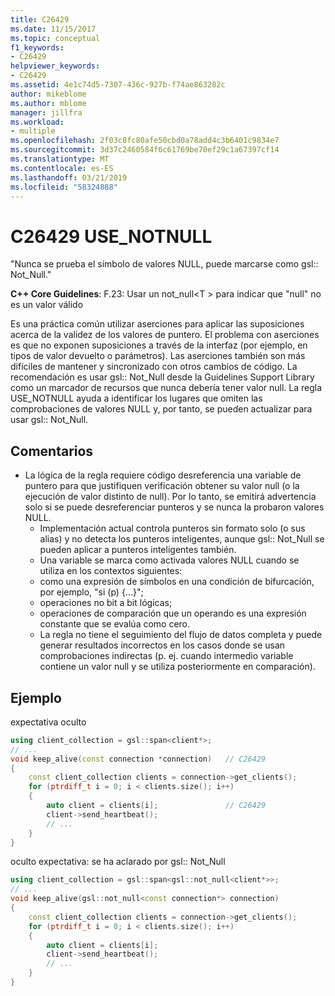 ```yaml
---
title: C26429
ms.date: 11/15/2017
ms.topic: conceptual
f1_keywords:
- C26429
helpviewer_keywords:
- C26429
ms.assetid: 4e1c74d5-7307-436c-927b-f74ae863282c
author: mikeblome
ms.author: mblome
manager: jillfra
ms.workload:
- multiple
ms.openlocfilehash: 2f03c8fc80afe50cbd0a78add4c3b6401c9834e7
ms.sourcegitcommit: 3d37c2460584f6c61769be70ef29c1a67397cf14
ms.translationtype: MT
ms.contentlocale: es-ES
ms.lasthandoff: 03/21/2019
ms.locfileid: "58324888"
---
```

# <a name="c26429-usenotnull"></a>C26429 USE_NOTNULL

"Nunca se prueba el símbolo de valores NULL, puede marcarse como gsl:: Not_Null."

**C++ Core Guidelines**: F.23: Usar un not_null\<T > para indicar que "null" no es un valor válido

Es una práctica común utilizar aserciones para aplicar las suposiciones acerca de la validez de los valores de puntero. El problema con aserciones es que no exponen suposiciones a través de la interfaz (por ejemplo, en tipos de valor devuelto o parámetros). Las aserciones también son más difíciles de mantener y sincronizado con otros cambios de código. La recomendación es usar gsl:: Not_Null desde la Guidelines Support Library como un marcador de recursos que nunca debería tener valor null. La regla USE_NOTNULL ayuda a identificar los lugares que omiten las comprobaciones de valores NULL y, por tanto, se pueden actualizar para usar gsl:: Not_Null.

## <a name="remarks"></a>Comentarios

- La lógica de la regla requiere código desreferencia una variable de puntero para que justifiquen verificación obtener su valor null (o la ejecución de valor distinto de null). Por lo tanto, se emitirá advertencia solo si se puede desreferenciar punteros y se nunca la probaron valores NULL.
  - Implementación actual controla punteros sin formato solo (o sus alias) y no detecta los punteros inteligentes, aunque gsl:: Not_Null se pueden aplicar a punteros inteligentes también.
  - Una variable se marca como activada valores NULL cuando se utiliza en los contextos siguientes:
  - como una expresión de símbolos en una condición de bifurcación, por ejemplo, "si (p) {...}";
  - operaciones no bit a bit lógicas;
  - operaciones de comparación que un operando es una expresión constante que se evalúa como cero.
  - La regla no tiene el seguimiento del flujo de datos completa y puede generar resultados incorrectos en los casos donde se usan comprobaciones indirectas (p. ej. cuando intermedio variable contiene un valor null y se utiliza posteriormente en comparación).

## <a name="example"></a>Ejemplo

expectativa oculto

```cpp
using client_collection = gsl::span<client*>;
// ...
void keep_alive(const connection *connection)   // C26429
{
    const client_collection clients = connection->get_clients();
    for (ptrdiff_t i = 0; i < clients.size(); i++)
    {
        auto client = clients[i];               // C26429
        client->send_heartbeat();
        // ...
    }
}
```

oculto expectativa: se ha aclarado por gsl:: Not_Null

```cpp
using client_collection = gsl::span<gsl::not_null<client*>>;
// ...
void keep_alive(gsl::not_null<const connection*> connection)
{
    const client_collection clients = connection->get_clients();
    for (ptrdiff_t i = 0; i < clients.size(); i++)
    {
        auto client = clients[i];
        client->send_heartbeat();
        // ...
    }
}
```
